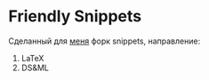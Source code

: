 # Friendly Snippets

Сделанный для [меня](https://github.com/replicaCortex) форк snippets, направление:

1. LaTeX
2. DS&ML
